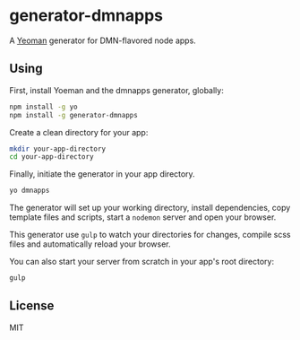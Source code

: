 # generator-dmnapps 

A [Yeoman](http://yeoman.io) generator for DMN-flavored node apps.

## Using 

First, install Yoeman and the dmnapps generator, globally:

```bash
npm install -g yo
npm install -g generator-dmnapps
```

Create a clean directory for your app:

```bash
mkdir your-app-directory
cd your-app-directory
```

Finally, initiate the generator in your app directory.

```bash
yo dmnapps
```

The generator will set up your working directory, install dependencies, copy template files and scripts, start a `nodemon` server and open your browser.

This generator use `gulp` to watch your directories for changes, compile scss files and automatically reload your browser.

You can also start your server from scratch in your app's root directory:

```bash
gulp
```


## License

MIT

